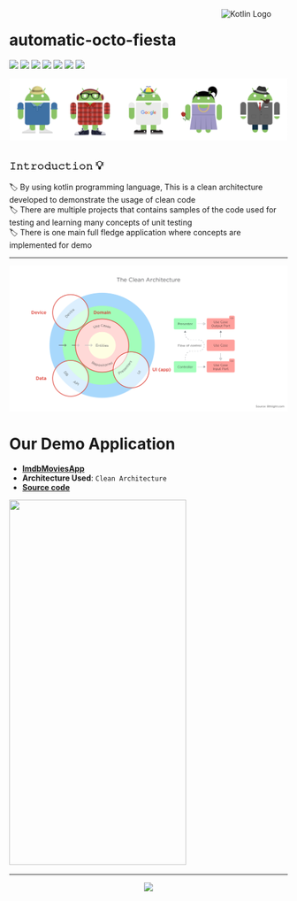 <img src="https://upload.wikimedia.org/wikipedia/commons/thumb/0/06/Kotlin_Icon.svg/512px-Kotlin_Icon.svg.png" align="right" title="Kotlin Logo" width="120">

# automatic-octo-fiesta
<img src="https://img.shields.io/badge/Retrofit-For--Network-lightgrey"> <img src="https://img.shields.io/badge/Kotlin--Dsl-For--Dependencies-red"> <img src="https://img.shields.io/badge/Hilt-Dependency%20Injection-green"> <img src="https://img.shields.io/badge/Architecture-Clean%20Architecture-pink"> <img src="https://img.shields.io/badge/Test Pattern-Robot%20Pattern-purple"> <img src="https://img.shields.io/badge/Test Server-Mock%20Server-yellow"> <img src="https://img.shields.io/badge/Code coverage-Jacoco-orange">

![Banner](https://github.com/devrath/automatic-octo-fiesta/blob/main/images/banner.png)

## **`𝙸𝚗𝚝𝚛𝚘𝚍𝚞𝚌𝚝𝚒𝚘𝚗`** 💡
:label: By using kotlin programming language, This is a clean architecture developed to demonstrate the usage of clean code </br>
:label: There are multiple projects that contains samples of the code used for testing and learning many concepts of unit testing </br>
:label: There is one main full fledge application where concepts are implemented for demo


---
![Banner](https://github.com/devrath/automatic-octo-fiesta/blob/main/images/clean_arch_banner.png)





# Our Demo Application
* **[ImdbMoviesApp](https://github.com/devrath/automatic-octo-fiesta/wiki/Application---ImdbMoviesApp)**
* **Architecture Used**:  `Clean Architecture` 
* **[Source code](https://github.com/devrath/automatic-octo-fiesta/tree/main/Projects/ImdbMoviesApp)** 

<img src="https://github.com/devrath/automatic-octo-fiesta/blob/main/images/demo.gif" width="320" height="660"/>


***

<p align="center">
<a><img src="https://forthebadge.com/images/badges/built-for-android.svg"></a>
</p>
